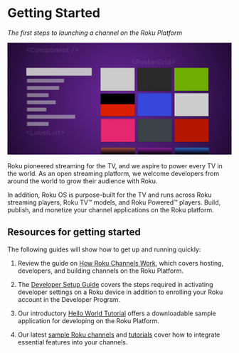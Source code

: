 # Getting Started
_The first steps to launching a channel on the Roku Platform_

![roku os](../../images/roku-homescreen.jpg)

Roku pioneered streaming for the TV, and we aspire to power every TV in the world. As an open streaming platform, we welcome developers from around the world to grow their audience with Roku.

In addition, Roku OS is purpose-built for the TV and runs across Roku streaming players, Roku TV™ models, and Roku Powered™ players. Build, publish, and monetize your channel applications on the Roku platform.

##  Resources for getting started

The following guides will show how to get up and running quickly:

1. Review the guide on [How Roku Channels Work](/develop/getting-started/how-channels-work.md), which covers hosting, developers, and building channels on the Roku Platform.

2. The [Developer Setup Guide](/develop/getting-started/setup-guide.md) covers the steps required in activating developer settings on a Roku device in addition to enrolling your Roku account in the Developer Program.

3. Our introductory [Hello World Tutorial](/develop/getting-started/hello-world.md) offers a downloadable sample application for developing on the Roku Platform.

4. Our latest [sample Roku channels](/rokudev/sample-channels) and [tutorials](/develop/guides) cover how to integrate essential features into your channels.

